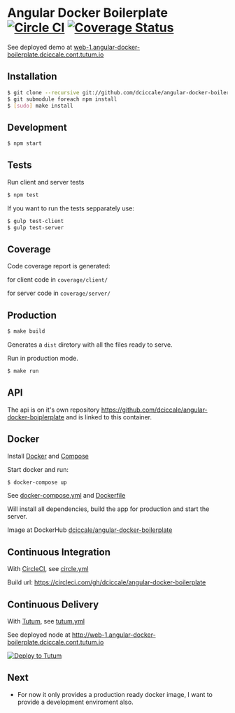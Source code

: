 # Angular Docker Boilerplate [![Circle CI](https://circleci.com/gh/dciccale/angular-docker-boilerplate.svg?style=svg)](https://circleci.com/gh/dciccale/angular-docker-boilerplate) [![Coverage Status](https://coveralls.io/repos/dciccale/angular-docker-boiplerplate/badge.svg?branch=master&service=github)](https://coveralls.io/github/dciccale/angular-docker-boiplerplate?branch=master)

See deployed demo at [web-1.angular-docker-boilerplate.dciccale.cont.tutum.io](http://web-1.angular-docker-boilerplate.dciccale.cont.tutum.io)

## Installation

```bash
$ git clone --recursive git://github.com/dciccale/angular-docker-boilerplate.git
$ git submodule foreach npm install
$ [sudo] make install
```

## Development

```bash
$ npm start
```

## Tests

Run client and server tests

```bash
$ npm test
```

If you want to run the tests sepparately use:

```bash
$ gulp test-client
$ gulp test-server
```

## Coverage

Code coverage report is generated:

for client code in `coverage/client/`

for server code in `coverage/server/`

## Production

```bash
$ make build
```

Generates a `dist` diretory with all the files ready to serve.

Run in production mode.

```bash
$ make run
```

## API

The api is on it's own repository https://github.com/dciccale/angular-docker-boiplerplate and is linked to
this container.

## Docker

Install [Docker](https://docs.docker.com/installation/#installation) and [Compose](https://docs.docker.com/compose/install/#install-compose)

Start docker and run:

```bash
$ docker-compose up
```

See [docker-compose.yml](docker-compose.yml) and [Dockerfile](Dockerfile)

Will install all dependencies, build the app for production and start the server.

Image at DockerHub [dciccale/angular-docker-boilerplate](https://registry.hub.docker.com/u/dciccale/angular-docker-boilerplate/)

## Continuous Integration

With [CircleCI](https://circleci.com/), see [circle.yml](circle.yml)

Build url: https://circleci.com/gh/dciccale/angular-docker-boilerplate

## Continuous Delivery

With [Tutum](https://www.tutum.co/), see [tutum.yml](tutum.yml)

See deployed node at http://web-1.angular-docker-boilerplate.dciccale.cont.tutum.io

[![Deploy to Tutum](https://s.tutum.co/deploy-to-tutum.png)](https://dashboard.tutum.co/stack/deploy/)

## Next

- For now it only provides a production ready docker image, I want to provide a development enviroment also.
